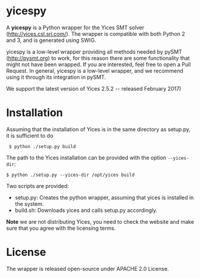 # yicespy

A **yicespy** is a Python wrapper for the Yices SMT solver (http://yices.csl.sri.com/).
The wrapper is compatible with both Python 2 and 3, and is generated using SWIG.

yicespy is a low-level wrapper providing all methods needed by pySMT (http://pysmt.org) to work, for this reason there are
some functionality that might not have been wrapped. If you are interested, feel free to open a Pull Request.
In general, yicespy is a low-level wrapper, and we recommend using it through its integration in pySMT.

We support the latest version of Yices 2.5.2 -- released February 2017)

# Installation

Assuming that the installation of Yices is in the same directory as setup.py, it is sufficient to do
```
 $ python ./setup.py build
```

The path to the Yices installation can be provided with the option ```--yices-dir```:
```
$ python ./setup.py --yices-dir /opt/yices build
```

Two scripts are provided:

* setup.py: Creates the python wrapper, assuming that yices is installed in the system.
* build.sh: Downloads yices and calls setup.py accordingly.

**Note** we are not distributing Yices, you need to check the website and make sure that you agree with the licensing terms.


# License

The wrapper is released open-source under APACHE 2.0 License.
